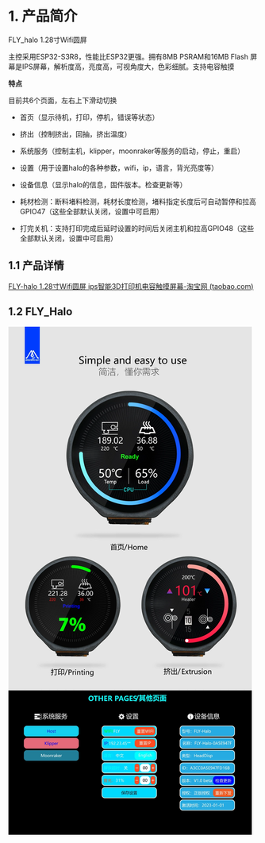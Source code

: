 # 1. 产品简介

FLY_halo 1.28寸Wifi圆屏

主控采用ESP32-S3R8，性能比ESP32更强。拥有8MB PSRAM和16MB Flash
 屏幕是IPS屏幕，解析度高，亮度高，可视角度大，色彩细腻。支持电容触摸

**特点**

目前共6个页面，左右上下滑动切换

* 首页（显示待机，打印，停机，错误等状态）

* 挤出（控制挤出，回抽，挤出温度）

* 系统服务（控制主机，klipper，moonraker等服务的启动，停止，重启）

* 设置（用于设置halo的各种参数，wifi，ip，语言，背光亮度等）

* 设备信息（显示halo的信息，固件版本。检查更新等）

* 耗材检测：断料堵料检测，耗材长度检测，堵料指定长度后可自动暂停和拉高GPIO47（这些全部默认关闭，设置中可启用）

* 打完关机：支持打印完成后延时设置的时间后关闭主机和拉高GPIO48（这些全部默认关闭，设置中可启用）

  

## 1.1 产品详情

[FLY-halo 1.28寸Wifi圆屏 ips智能3D打印机电容触摸屏幕-淘宝网 (taobao.com)](https://item.taobao.com/item.htm?spm=a1z10.3-c.w4002-23066022670.10.32b94dc3ClDcas&id=718424224059 "点击即可跳转")

## 1.2 FLY_Halo

![pi_interface](../../images/boards/fly_halo/halo.png)

